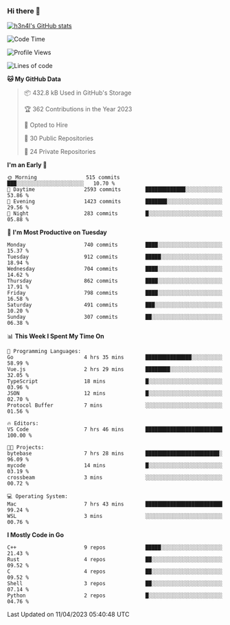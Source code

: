 ### Hi there 👋

[![h3n4l's GitHub stats](https://github-readme-stats.vercel.app/api?username=h3n4l&count_private=true&show_icons=true&theme=radical)](https://github.com/h3n4l/github-readme-stats)

<!--START_SECTION:waka-->
![Code Time](http://img.shields.io/badge/Code%20Time-1%2C110%20hrs%2046%20mins-blue)

![Profile Views](http://img.shields.io/badge/Profile%20Views-1-blue)

![Lines of code](https://img.shields.io/badge/From%20Hello%20World%20I%27ve%20Written-2.7%20million%20lines%20of%20code-blue)

**🐱 My GitHub Data** 

> 📦 432.8 kB Used in GitHub's Storage 
 > 
> 🏆 362 Contributions in the Year 2023
 > 
> 💼 Opted to Hire
 > 
> 📜 30 Public Repositories 
 > 
> 🔑 24 Private Repositories 
 > 
**I'm an Early 🐤** 

```text
🌞 Morning                515 commits         ███░░░░░░░░░░░░░░░░░░░░░░   10.70 % 
🌆 Daytime                2593 commits        █████████████░░░░░░░░░░░░   53.86 % 
🌃 Evening                1423 commits        ███████░░░░░░░░░░░░░░░░░░   29.56 % 
🌙 Night                  283 commits         █░░░░░░░░░░░░░░░░░░░░░░░░   05.88 % 
```
📅 **I'm Most Productive on Tuesday** 

```text
Monday                   740 commits         ████░░░░░░░░░░░░░░░░░░░░░   15.37 % 
Tuesday                  912 commits         █████░░░░░░░░░░░░░░░░░░░░   18.94 % 
Wednesday                704 commits         ████░░░░░░░░░░░░░░░░░░░░░   14.62 % 
Thursday                 862 commits         ████░░░░░░░░░░░░░░░░░░░░░   17.91 % 
Friday                   798 commits         ████░░░░░░░░░░░░░░░░░░░░░   16.58 % 
Saturday                 491 commits         ███░░░░░░░░░░░░░░░░░░░░░░   10.20 % 
Sunday                   307 commits         ██░░░░░░░░░░░░░░░░░░░░░░░   06.38 % 
```


📊 **This Week I Spent My Time On** 

```text
💬 Programming Languages: 
Go                       4 hrs 35 mins       ███████████████░░░░░░░░░░   58.99 % 
Vue.js                   2 hrs 29 mins       ████████░░░░░░░░░░░░░░░░░   32.05 % 
TypeScript               18 mins             █░░░░░░░░░░░░░░░░░░░░░░░░   03.96 % 
JSON                     12 mins             █░░░░░░░░░░░░░░░░░░░░░░░░   02.70 % 
Protocol Buffer          7 mins              ░░░░░░░░░░░░░░░░░░░░░░░░░   01.56 % 

🔥 Editors: 
VS Code                  7 hrs 46 mins       █████████████████████████   100.00 % 

🐱‍💻 Projects: 
bytebase                 7 hrs 28 mins       ████████████████████████░   96.09 % 
mycode                   14 mins             █░░░░░░░░░░░░░░░░░░░░░░░░   03.19 % 
crossbeam                3 mins              ░░░░░░░░░░░░░░░░░░░░░░░░░   00.72 % 

💻 Operating System: 
Mac                      7 hrs 43 mins       █████████████████████████   99.24 % 
WSL                      3 mins              ░░░░░░░░░░░░░░░░░░░░░░░░░   00.76 % 
```

**I Mostly Code in Go** 

```text
C++                      9 repos             █████░░░░░░░░░░░░░░░░░░░░   21.43 % 
Rust                     4 repos             ██░░░░░░░░░░░░░░░░░░░░░░░   09.52 % 
C                        4 repos             ██░░░░░░░░░░░░░░░░░░░░░░░   09.52 % 
Shell                    3 repos             ██░░░░░░░░░░░░░░░░░░░░░░░   07.14 % 
Python                   2 repos             █░░░░░░░░░░░░░░░░░░░░░░░░   04.76 % 
```




 Last Updated on 11/04/2023 05:40:48 UTC
<!--END_SECTION:waka-->

